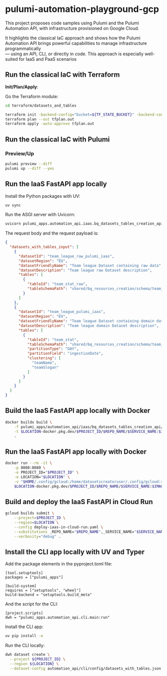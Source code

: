 # pulumi-automation-playground-gcp

This project proposes code samples using Pulumi and the Pulumi Automation API, with infrastructure provisioned on Google Cloud.

It highlights the classical IaC approach and shows how the Pulumi Automation API brings powerful capabilities to manage infrastructure programmatically\
— using an API, CLI, or directly in code. This approach is especially well-suited for IaaS and PaaS scenarios

## Run the classical IaC with Terraform

**Init/Plan/Apply**:

Go the Terraform module:

```bash
cd terraform/datasets_and_tables
```

```bash
terraform init -backend-config="bucket=${TF_STATE_BUCKET}" -backend-config="prefix=${TF_STATE_PREFIX}/datasets_and_tables_iac_tf)"
terraform plan --out tfplan.out
terraform apply -auto-approve tfplan.out
```

## Run the classical IaC with Pulumi

### Preview/Up

```bash
pulumi preview --diff
pulumi up --diff --yes
```

## Run the IaaS FastAPI app locally

Install the Python packages with UV:

```bash
uv sync
```

Run the ASGI server with Uvicorn:

```bash
uvicorn pulumi_apps.automation_api.iaas.bq_datasets_tables_creation_api.main:app --reload --host 0.0.0.0 --port 8080
```

The request body and the request payload is:

```json
{
  "datasets_with_tables_input": [
    {
      "datasetId": "team_league_raw_pulumi_iaas",
      "datasetRegion": "EU",
      "datasetFriendlyName": "Team league Dataset containing raw data",
      "datasetDescription": "Team league raw Dataset description",
      "tables": [
        {
          "tableId": "team_stat_raw",
          "tableSchemaPath": "shared/bq_resources_creation/schema/team_league_raw/team_stat_raw.json"
        }
      ]
    },
    {
      "datasetId": "team_league_pulumi_iaas",
      "datasetRegion": "EU",
      "datasetFriendlyName": "Team league Dataset containing domain data",
      "datasetDescription": "Team league domain Dataset description",
      "tables": [
        {
          "tableId": "team_stat",
          "tableSchemaPath": "shared/bq_resources_creation/schema/team_league/team_stat.json",
          "partitionType": "DAY",
          "partitionField": "ingestionDate",
          "clustering": [
            "teamName",
            "teamSlogan"
          ]
        }
      ]
    }
  ]
}
```

## Build the IaaS FastAPI app locally with Docker

```bash
docker buildx build \
    -f pulumi_apps/automation_api/iaas/bq_datasets_tables_creation_api/Dockerfile \
    -t $LOCATION-docker.pkg.dev/$PROJECT_ID/$REPO_NAME/$SERVICE_NAME:$IMAGE_TAG \
    .
```

## Run the IaaS FastAPI app locally with Docker

```bash
docker run --rm -it \
    -p 8080:8080 \
    -e PROJECT_ID="$PROJECT_ID" \
    -e LOCATION="$LOCATION" \
    -v "$HOME/.config/gcloud:/home/datasetscreatoruser/.config/gcloud:ro" \
    $LOCATION-docker.pkg.dev/$PROJECT_ID/$REPO_NAME/$SERVICE_NAME:$IMAGE_TAG
```

## Build and deploy the IaaS FastAPI in Cloud Run

```bash
gcloud builds submit \
    --project=$PROJECT_ID \
    --region=$LOCATION \
    --config deploy-iaas-in-cloud-run.yaml \
    --substitutions _REPO_NAME="$REPO_NAME",_SERVICE_NAME="$SERVICE_NAME",_IMAGE_TAG="$IMAGE_TAG" \
    --verbosity="debug" .
```

## Install the CLI app locally with UV and Typer

Add the package elements in the pyproject.toml file:

```text
[tool.setuptools]
packages = ["pulumi_apps"]

[build-system]
requires = ["setuptools", "wheel"]
build-backend = "setuptools.build_meta"
```

And the script for the CLI:

```text
[project.scripts]
dwh = "pulumi_apps.automation_api.cli.main:run"
```

Install the CLI app:

```bash
uv pip install -e
```

Run the CLI locally:

```bash
dwh dataset create \
  --project ${PROJECT_ID} \
  --region ${LOCATION} \
  --dataset-config automation_api/cli/config/datasets_with_tables.json
```

